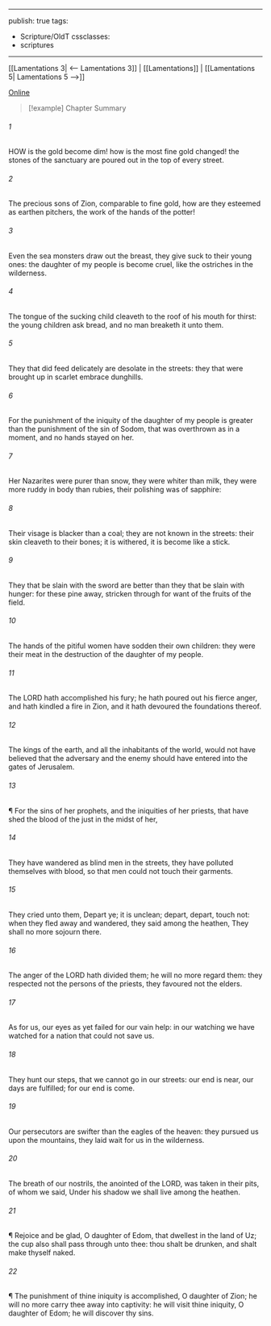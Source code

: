 

---
publish: true
tags:
  - Scripture/OldT
cssclasses:
  - scriptures
---
[[Lamentations 3| <-- Lamentations 3]] | [[Lamentations]] | [[Lamentations 5| Lamentations 5 -->]]

[Online](https://churchofjesuschrist.org/study/scriptures/ot/lam/4?lang=eng)

>[!example] Chapter Summary
>
###### 1
HOW is the gold become dim!  how is the most fine gold changed!  the stones of the sanctuary are poured out in the top of every street.
###### 2
The precious sons of Zion, comparable to fine gold, how are they esteemed as earthen pitchers, the work of the hands of the potter!
###### 3
Even the sea monsters draw out the breast, they give suck to their young ones: the daughter of my people is become cruel, like the ostriches in the wilderness.
###### 4
The tongue of the sucking child cleaveth to the roof of his mouth for thirst: the young children ask bread, and no man breaketh it unto them.
###### 5
They that did feed delicately are desolate in the streets: they that were brought up in scarlet embrace dunghills.
###### 6
For the punishment of the iniquity of the daughter of my people is greater than the punishment of the sin of Sodom, that was overthrown as in a moment, and no hands stayed on her.
###### 7
Her Nazarites were purer than snow, they were whiter than milk, they were more ruddy in body than rubies, their polishing was of sapphire:
###### 8
Their visage is blacker than a coal; they are not known in the streets: their skin cleaveth to their bones; it is withered, it is become like a stick.
###### 9
They that be slain with the sword are better than they that be slain with hunger: for these pine away, stricken through for want of the fruits of the field.
###### 10
The hands of the pitiful women have sodden their own children: they were their meat in the destruction of the daughter of my people.
###### 11
The LORD hath accomplished his fury; he hath poured out his fierce anger, and hath kindled a fire in Zion, and it hath devoured the foundations thereof.
###### 12
The kings of the earth, and all the inhabitants of the world, would not have believed that the adversary and the enemy should have entered into the gates of Jerusalem.
###### 13
¶ For the sins of her prophets, and the iniquities of her priests, that have shed the blood of the just in the midst of her,
###### 14
They have wandered as blind men in the streets, they have polluted themselves with blood, so that men could not touch their garments.
###### 15
They cried unto them, Depart ye; it is unclean; depart, depart, touch not: when they fled away and wandered, they said among the heathen, They shall no more sojourn there.
###### 16
The anger of the LORD hath divided them; he will no more regard them: they respected not the persons of the priests, they favoured not the elders.
###### 17
As for us, our eyes as yet failed for our vain help: in our watching we have watched for a nation that could not save us.
###### 18
They hunt our steps, that we cannot go in our streets: our end is near, our days are fulfilled; for our end is come.
###### 19
Our persecutors are swifter than the eagles of the heaven: they pursued us upon the mountains, they laid wait for us in the wilderness.
###### 20
The breath of our nostrils, the anointed of the LORD, was taken in their pits, of whom we said, Under his shadow we shall live among the heathen.
###### 21
¶ Rejoice and be glad, O daughter of Edom, that dwellest in the land of Uz; the cup also shall pass through unto thee: thou shalt be drunken, and shalt make thyself naked.
###### 22
¶ The punishment of thine iniquity is accomplished, O daughter of Zion; he will no more carry thee away into captivity: he will visit thine iniquity, O daughter of Edom; he will discover thy sins.



